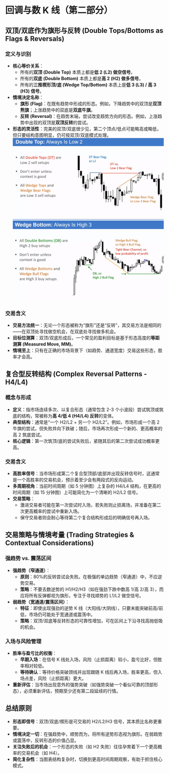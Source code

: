 # 回调与数 K 线（第二部分）

## 双顶/双底作为旗形与反转 (Double Tops/Bottoms as Flags & Reversals)

### 定义与识别

- **核心等价关系**：
  - 所有的**双顶 (Double Top)** 本质上都是**低 2 (L2) 做空信号**。
  - 所有的**双底 (Double Bottom)** 本质上都是**高 2 (H2) 做多信号**。
  - 所有的**三推楔形顶/底 (Wedge Top/Bottom)** 本质上是**低 3 (L3) / 高 3 (H3) 信号**。
- **情境决定名称**：
  - **旗形 (Flag)**：在既有趋势中形成的形态。例如，下降趋势中的双顶是**双顶熊旗**；上涨趋势中的双底是**双底牛旗**。
  - **反转 (Reversal)**：在趋势末端，尝试改变趋势方向的形态。例如，上涨趋势中出现的双顶是**双顶反转**的尝试。
- **形态的灵活性**：完美的双顶/双底很少见，第二个顶点/低点可能略高或略低，但只要结构意图明显，仍可按双顶/双底模式处理。
  ![alt text](image-60.png)
  ![alt text](image-61.png)

### 交易含义

- **交易方法统一**：无论一个形态被称为“旗形”还是“反转”，其交易方法是相同的——在双顶处寻找做空机会，在双底处寻找做多机会。
- **目标位测算**：双顶/双底形成后，一个常见的盈利目标是基于形态高度的**等距测算 (Measured Move, MM)**。
- **情境至上**：只有在正确的市场背景下（如趋势、通道宽度）交易这些形态，胜率才会高。

## 复合型反转结构 (Complex Reversal Patterns - H4/L4)

### 概念与形成

- **定义**：指市场连续多次、以复合形态（通常包含 2-3 个小波段）尝试筑顶或筑底的结构，常被称为**高 4/低 4 (H4/L4) 反转**的变体。
- **典型结构**：通常是“一个 H2/L2 + 另一个 H2/L2”。例如，市场形成一个高 2 牛旗的尝试，但失败并向下跌破；随后，市场再次形成一个新的、更高概率的高 2 筑底尝试。
- **核心逻辑**：第一次筑顶/底的尝试失败后，紧随其后的第二次尝试成功概率更高。

### 交易含义

- **高胜率信号**：当市场形成第二个复合型顶部/底部并出现反转信号时，这通常是一个高胜率的交易机会，预示着至少会有两段式的反向运动。
- **多周期视角**：当前时间周期（如 5 分钟图）上复杂的 H4/L4 结构，在更高的时间周期（如 15 分钟图）上可能简化为一个清晰的 H2/L2 信号。
- **交易策略**：
  - 激进交易者可能在第一次尝试时入场，若失败则止损离场，并准备在第二次更高概率的尝试中重新入场。
  - 保守交易者则会耐心等待第二个复合结构形成后的明确信号再入场。

## 交易策略与情境考量 (Trading Strategies & Contextual Considerations)

### 强趋势 vs. 震荡区间

- **强趋势（窄通道）**：
  - **原则**：80%的反转尝试会失败。在极强的单边趋势（窄通道）中，不应逆势交易。
  - **策略**：不要去数逆势的 H1/H2/H3（如在强劲下跌中数高 1/高 2/高 3），而应将所有反弹都视为旗形，专注于寻找顺势的 L1/L2 做空信号。
- **弱趋势（宽通道/震荡区间）**：
  - **特征**：即使出现强劲的逆势 K 线（大阳线/大阴线），只要未能突破前高/前低，市场仍可能处于宽通道或震荡中。
  - **策略**：双顶/双底等反转形态的可靠性增加，可在区间上下沿寻找高抛低吸的机会。

### 入场与风险管理

- **胜率与盈亏比的权衡**：
  - **早期入场**：在信号 K 线处入场，风险（止损距离）较小，盈亏比好，但胜率相对较低。
  - **等待确认**：等待价格突破颈线并出现跟随 K 线后再入场，胜率更高，但入场点差，风险（止损距离）更大。
- **重新评估**：当市场出现意外的强势突破（如强势突破一个看似可靠的顶部形态），必须重新评估，预期至少还有第二段延续的行情。

## 总结原则

- **形态即信号**：双顶/双底/楔形是可交易的 H2/L2/H3 信号，其本质比名称更重要。
- **情境决定一切**：在强趋势中，顺势而为，将所有逆势形态视为旗形。在弱趋势或震荡中，反转形态的价值凸显。
- **关注失败后的机会**：一个形态的失败（如 H2 失败）往往孕育着下一个更高概率的交易机会（如 H4）。
- **简化复杂性**：当图表结构复杂时，切换到更高时间周期观察，有助于抓住核心模式。
